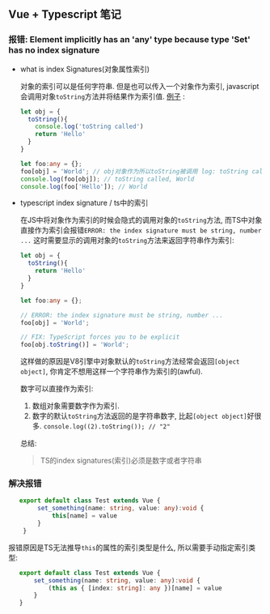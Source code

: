 ## Vue + Typescript 笔记

### 报错: Element implicitly has an 'any' type because type 'Set' has no index signature

- what is index Signatures(对象属性索引)

  对象的索引可以是任何字符串. 但是也可以传入一个对象作为索引, javascript会调用对象`toString`方法并将结果作为索引值. [例子](https://basarat.gitbooks.io/typescript/docs/types/index-signatures.html) : 

  ```ts
  let obj = {
    toString(){
      console.log('toString called')
      return 'Hello'
    }
  }
  
  let foo:any = {};
  foo[obj] = 'World'; // obj对象作为所以toString被调用 log: toString called
  console.log(foo[obj]); // toString called, World
  console.log(foo['Hello']); // World
  ```

- typescript index signature / ts中的索引

  在JS中将对象作为索引的时候会隐式的调用对象的`toString`方法, 而TS中对象直接作为索引会报错`ERROR: the index signature must be string, number ...` 这时需要显示的调用对象的`toString`方法来返回字符串作为索引: 

  ```ts
  let obj = {
    toString(){
      return 'Hello'
    }
  }
  
  let foo:any = {};
  
  // ERROR: the index signature must be string, number ...
  foo[obj] = 'World';
  
  // FIX: TypeScript forces you to be explicit
  foo[obj.toString()] = 'World';
  ```

  这样做的原因是V8引擎中对象默认的`toString`方法经常会返回`[object object]`, 你肯定不想用这样一个字符串作为索引的(awful).

  数字可以直接作为索引: 

   	1. 数组对象需要数字作为索引.
   	2. 数字的默认`toString`方法返回的是字符串数字, 比起`[object object]`好很多. `console.log((2).toString()); // "2"`

  总结: 

  > TS的index signatures(索引)必须是数字或者字符串





### 解决报错

```ts
   export default class Test extends Vue {
        set_something(name: string, value: any):void {
            this[name] = value
        }
    }
```

报错原因是TS无法推导`this`的属性的索引类型是什么, 所以需要手动指定索引类型: 

```ts
   export default class Test extends Vue {
       set_something(name: string, value: any):void {
           (this as { [index: string]: any })[name] = value
       }
   }
```

